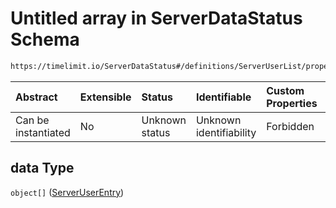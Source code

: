 # Untitled array in ServerDataStatus Schema

```txt
https://timelimit.io/ServerDataStatus#/definitions/ServerUserList/properties/data
```

| Abstract            | Extensible | Status         | Identifiable            | Custom Properties | Additional Properties | Access Restrictions | Defined In                                                                            |
| :------------------ | :--------- | :------------- | :---------------------- | :---------------- | :-------------------- | :------------------ | :------------------------------------------------------------------------------------ |
| Can be instantiated | No         | Unknown status | Unknown identifiability | Forbidden         | Allowed               | none                | [ServerDataStatus.schema.json\*](ServerDataStatus.schema.json "open original schema") |

## data Type

`object[]` ([ServerUserEntry](serverdatastatus-definitions-serveruserentry.md))
